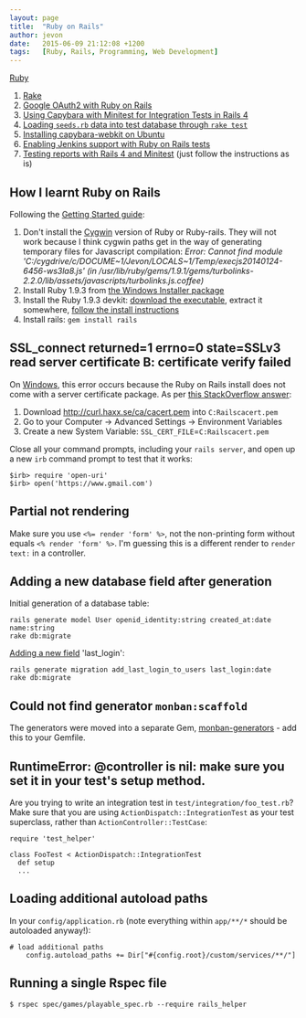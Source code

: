 ```yaml
---
layout: page
title:  "Ruby on Rails"
author: jevon
date:   2015-06-09 21:12:08 +1200
tags:   [Ruby, Rails, Programming, Web Development]
---
```


[Ruby](ruby.md)

1. [Rake](rake.md)
1. [Google OAuth2 with Ruby on Rails](google-oauth2-with-ruby-on-rails.md)
1. [Using Capybara with Minitest for Integration Tests in Rails 4](using-capybara-with-minitest-for-integration-tests-in-rails-4.md)
1. <a href="http://stackoverflow.com/a/1829515/39531">Loading `seeds.rb` data into test database through `rake test`</a>
1. <a href="http://stackoverflow.com/questions/11354656/error-error-error-installing-capybara-webkit">Installing capybara-webkit on Ubuntu</a>
1. [Enabling Jenkins support with Ruby on Rails tests](enabling-jenkins-support-with-ruby-on-rails-tests.md)
1. <a href="https://github.com/ci-reporter/ci_reporter_minitest">Testing reports with Rails 4 and Minitest</a> (just follow the instructions as is)

## How I learnt Ruby on Rails

Following the <a href="http://guides.rubyonrails.org/getting_started.html">Getting Started guide</a>:

1. Don't install the [Cygwin](cygwin.md) version of Ruby or Ruby-rails. They will not work because I think cygwin paths get in the way of generating temporary files for Javascript compilation: _Error: Cannot find module 'C:/cygdrive/c/DOCUME~1/Jevon/LOCALS~1/Temp/execjs20140124-6456-ws3la8.js' (in /usr/lib/ruby/gems/1.9.1/gems/turbolinks-2.2.0/lib/assets/javascripts/turbolinks.js.coffee)_
1. Install Ruby 1.9.3 from <a href="http://rubyinstaller.org/downloads/">the Windows Installer package</a>
1. Install the Ruby 1.9.3 devkit: <a href="http://rubyinstaller.org/downloads/">download the executable</a>, extract it somewhere, <a href="https://github.com/oneclick/rubyinstaller/wiki/Development-Kit#installation-instructions">follow the install instructions</a>
1. Install rails: `gem install rails`

## SSL_connect returned=1 errno=0 state=SSLv3 read server certificate B: certificate verify failed

On [Windows](windows.md), this error occurs because the Ruby on Rails install does not come with a server certificate package. As per <a href="http://stackoverflow.com/a/16134586/39531">this StackOverflow answer</a>:

1. Download http://curl.haxx.se/ca/cacert.pem into `C:Railscacert.pem`
1. Go to your Computer -> Advanced Settings -> Environment Variables
1. Create a new System Variable: `SSL_CERT_FILE`=`C:Railscacert.pem`

Close all your command prompts, including your `rails server`, and open up a new `irb` command prompt to test that it works:

```
$irb> require 'open-uri'
$irb> open('https://www.gmail.com')
```

## Partial not rendering

Make sure you use `<%= render 'form' %>`, not the non-printing form without equals `<% render 'form' %>`. I'm guessing this is a different render to `render text:` in a controller.

## Adding a new database field after generation

Initial generation of a database table:

```
rails generate model User openid_identity:string created_at:date name:string
rake db:migrate
```

<a href="http://stackoverflow.com/questions/4805836/how-do-i-add-a-field-after-ive-run-rails-generate-model-scaffold">Adding a new field</a> 'last_login':

```
rails generate migration add_last_login_to_users last_login:date
rake db:migrate
```

## Could not find generator `monban:scaffold`

The generators were moved into a separate Gem, <a href="https://github.com/halogenandtoast/monban-generators">monban-generators</a> - add this to your Gemfile.

## RuntimeError: @controller is nil: make sure you set it in your test's setup method.

Are you trying to write an integration test in `test/integration/foo_test.rb`? Make sure that you are using `ActionDispatch::IntegrationTest` as your test superclass, rather than `ActionController::TestCase`:

```
require 'test_helper'

class FooTest < ActionDispatch::IntegrationTest
  def setup
  ...
```

## Loading additional autoload paths

In your `config/application.rb` (note everything within `app/**/*` should be autoloaded anyway!):

```
# load additional paths
    config.autoload_paths += Dir["#{config.root}/custom/services/**/"]
```

## Running a single Rspec file

```
$ rspec spec/games/playable_spec.rb --require rails_helper
```
